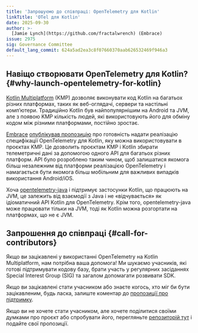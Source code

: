 ```yaml
---
title: 'Запрошуємо до співпраці: OpenTelemetry для Kotlin'
linkTitle: 'OTel для Kotlin'
date: 2025-09-30
author: >-
  [Jamie Lynch](https://github.com/fractalwrench) (Embrace)
issue: 2975
sig: Governance Committee
default_lang_commit: 624a5ad2ea3c8f07660370aab626532469f946a3
---
```


## Навіщо створювати OpenTelemetry для Kotlin? {#why-launch-opentelemetry-for-kotlin}

[Kotlin Multiplatform](https://www.jetbrains.com/kotlin-multiplatform/) (KMP) дозволяє виконувати код Kotlin на багатьох різних платформах, таких як веб-оглядачі, сервери та настільні компʼютери. Традиційно Kotlin був найпопулярнішим на Android та JVM, але з появою KMP кількість людей, які використовують його для обміну кодом між різними платформами, постійно зростає.

[Embrace](https://embrace.io/) [опублікував пропозицію](https://github.com/open-telemetry/community/issues/2975) про готовність надати реалізацію специфікації OpenTelemetry для Kotlin, яку можна використовувати в проєктах KMP. Це дозволить проєктам KMP і Kotlin збирати телеметричні дані за допомогою одного API для багатьох різних платформ. API було розроблено таким чином, щоб залишатися якомога більш незалежним від платформи реалізацією OpenTelemetry і намагається бути якомога більш мобільним для важливих випадків використання Android/iOS.

Хоча [opentelemetry-java](https://github.com/open-telemetry/opentelemetry-java) і підтримує застосунки Kotlin, що працюють на JVM, це залежить від взаємодії з Java і не «відчувається» як ідіоматичний API Kotlin для OpenTelemetry. Крім того, opentelemetry-java може працювати тільки на JVM, тоді як Kotlin можна розгортати на платформах, що не є JVM.

## Запрошення до співпраці {#call-for-contributors}

Якщо ви зацікавлені у використанні OpenTelemetry на Kotlin Multiplatform, нам потрібна ваша допомога! Ми шукаємо учасників, які готові підтримувати кодову базу, брати участь у регулярних засіданнях Special Interest Group (SIG) та загалом допомагати розвивати SDK.

Якщо ви зацікавлені стати учасником або знаєте когось, хто міг би бути зацікавленим, будь ласка, залиште коментар до [пропозиції про підтримку](https://github.com/open-telemetry/community/issues/2975).

Якщо ви не хочете стати учасником, але хочете поділитися своїми думками про проєкт або спробувати його, перегляньте [репозиторій тут](https://github.com/embrace-io/opentelemetry-kotlin) і подайте свої пропозиції.
